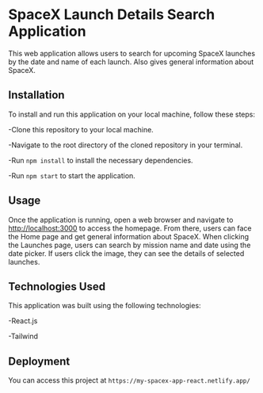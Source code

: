 # SpaceX Launch Details Search Application

This web application allows users to search for upcoming SpaceX launches by the date and name of each launch. Also gives general information about SpaceX.

## Installation

To install and run this application on your local machine, follow these steps:

-Clone this repository to your local machine.

-Navigate to the root directory of the cloned repository in your terminal.

-Run `npm install` to install the necessary dependencies.

-Run `npm start` to start the application.

## Usage

Once the application is running, open a web browser and navigate to [http://localhost:3000](http://localhost:3000) to access the homepage. From there, users can face the Home page and get general information about SpaceX. When clicking the Launches page, users can search by mission name and date using the date picker. If users click the image, they can see the details of selected launches.

## Technologies Used

This application was built using the following technologies:

-React.js

-Tailwind

## Deployment

You can access this project at `https://my-spacex-app-react.netlify.app/`
